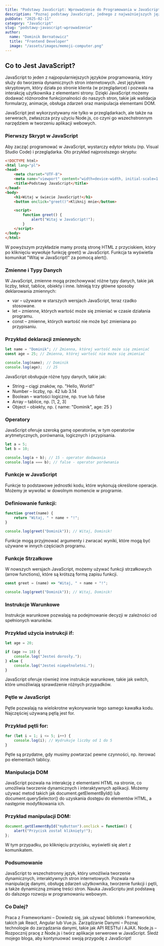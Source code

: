 ```yaml
---
title: "Podstawy JavaScript: Wprowadzenie do Programowania w JavaScript"
description: "Poznaj podstawy JavaScript, jednego z najważniejszych języków programowania dla aplikacji webowych."
pubDate: "2025-02-11"
category: "JavaScript"
slug: "podstawy-javascript-wprowadzenie"
author:
  name: "Dominik Bernatowicz"
  title: "Frontend Developer"
  image: "/assets/images/memoji-computer.png"
---
```


## Co to Jest JavaScript?

JavaScript to jeden z najpopularniejszych języków programowania, który służy do tworzenia dynamicznych stron internetowych. Jest językiem skryptowym, który działa po stronie klienta (w przeglądarce) i pozwala na interakcję użytkownika z elementami strony. Dzięki JavaScript możemy dodawać różnorodne funkcjonalności do naszych stron, takie jak walidacja formularzy, animacje, obsługa zdarzeń oraz manipulacja elementami DOM.

JavaScript jest wykorzystywany nie tylko w przeglądarkach, ale także na serwerach, zwłaszcza przy użyciu Node.js, co czyni go wszechstronnym narzędziem w tworzeniu aplikacji webowych.

### Pierwszy Skrypt w JavaScript

Aby zacząć programować w JavaScript, wystarczy edytor tekstu (np. Visual Studio Code) i przeglądarka. Oto przykład najprostszego skryptu:

```html
<!DOCTYPE html>
<html lang="pl">
<head>
    <meta charset="UTF-8">
    <meta name="viewport" content="width=device-width, initial-scale=1.0">
    <title>Podstawy JavaScript</title>
</head>
<body>
    <h1>Witaj w świecie JavaScript!</h1>
    <button onclick="greet()">Kliknij mnie</button>

    <script>
        function greet() {
            alert("Witaj w JavaScript!");
        }
    </script>
</body>
</html>
```

W powyższym przykładzie mamy prostą stronę HTML z przyciskiem, który po kliknięciu wywołuje funkcję greet() w JavaScript. Funkcja ta wyświetla komunikat "Witaj w JavaScript!" za pomocą alert().

### Zmienne i Typy Danych
W JavaScript, zmienne mogą przechowywać różne typy danych, takie jak liczby, tekst, tablice, obiekty i inne. Istnieją trzy główne sposoby deklarowania zmiennych:

- var – używane w starszych wersjach JavaScript, teraz rzadko stosowane.
- let – zmienne, których wartość może się zmieniać w czasie działania programu.
- const – zmienne, których wartość nie może być zmieniana po przypisaniu.

### Przykład deklaracji zmiennych:

```javascript
let name = "Dominik"; // Zmienna, której wartość może się zmieniać
const age = 25; // Zmienna, której wartość nie może się zmieniać

console.log(name); // Dominik
console.log(age);  // 25
```
JavaScript obsługuje różne typy danych, takie jak:

- String – ciągi znaków, np. "Hello, World!"
- Number – liczby, np. 42 lub 3.14
- Boolean – wartości logiczne, np. true lub false
- Array – tablice, np. [1, 2, 3]
- Object – obiekty, np. { name: "Dominik", age: 25 }

### Operatory
JavaScript oferuje szeroką gamę operatorów, w tym operatorów arytmetycznych, porównania, logicznych i przypisania.

```javascript
let a = 5;
let b = 10;

console.log(a + b); // 15 - operator dodawania
console.log(a === b); // false - operator porównania
```

### Funkcje w JavaScript
Funkcje to podstawowe jednostki kodu, które wykonują określone operacje. Możemy je wywołać w dowolnym momencie w programie.

### Definiowanie funkcji:
```javascript
function greet(name) {
    return "Witaj, " + name + "!";
}

console.log(greet("Dominik")); // Witaj, Dominik!
```

Funkcje mogą przyjmować argumenty i zwracać wyniki, które mogą być używane w innych częściach programu.

### Funkcje Strzałkowe
W nowszych wersjach JavaScript, możemy używać funkcji strzałkowych (arrow functions), które są krótszą formą zapisu funkcji.

```javascript
const greet = (name) => "Witaj, " + name + "!";

console.log(greet("Dominik")); // Witaj, Dominik!
```

### Instrukcje Warunkowe
Instrukcje warunkowe pozwalają na podejmowanie decyzji w zależności od spełnionych warunków.

### Przykład użycia instrukcji if:

```javascript
let age = 20;

if (age >= 18) {
    console.log("Jesteś dorosły.");
} else {
    console.log("Jesteś niepełnoletni.");
}
```

JavaScript oferuje również inne instrukcje warunkowe, takie jak switch, które umożliwiają sprawdzenie różnych przypadków.

### Pętle w JavaScript
Pętle pozwalają na wielokrotne wykonywanie tego samego kawałka kodu. Najczęściej używaną pętlą jest for.

### Przykład pętli for:

```javascript
for (let i = 1; i <= 5; i++) {
    console.log(i); // Wydrukuje liczby od 1 do 5
}
```

Pętle są przydatne, gdy musimy powtarzać pewne czynności, np. iterować po elementach tablicy.

### Manipulacja DOM
JavaScript pozwala na interakcję z elementami HTML na stronie, co umożliwia tworzenie dynamicznych i interaktywnych aplikacji. Możemy używać metod takich jak document.getElementById() lub document.querySelector() do uzyskania dostępu do elementów HTML, a następnie modyfikowania ich.

### Przykład manipulacji DOM:

```javascript
document.getElementById("myButton").onclick = function() {
    alert("Przycisk został kliknięty!");
};
```

W tym przypadku, po kliknięciu przycisku, wyświetli się alert z komunikatem.

### Podsumowanie
JavaScript to wszechstronny język, który umożliwia tworzenie dynamicznych, interaktywnych stron internetowych. Pozwala na manipulację danymi, obsługę zdarzeń użytkownika, tworzenie funkcji i pętli, a także dynamiczną zmianę treści stron. Nauka JavaScriptu jest podstawą do dalszego rozwoju w programowaniu webowym.

### Co Dalej?
Praca z Frameworkami – Dowiedz się, jak używać bibliotek i frameworków, takich jak React, Angular lub Vue.js.
Zarządzanie Danymi – Poznaj technologie do zarządzania danymi, takie jak API RESTful i AJAX.
Node.js – Rozpocznij pracę z Node.js i twórz aplikacje serwerowe w JavaScript.
Śledź mojego bloga, aby kontynuować swoją przygodę z JavaScript!